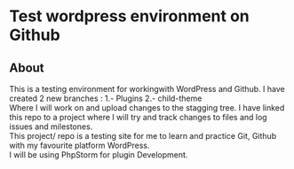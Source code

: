 # Test wordpress environment on Github
## About
This is a testing environment for workingwith WordPress and Github.
I have created 2 new branches :
1.- Plugins
2.- child-theme
<br/>Where I will work on and upload changes to the stagging tree.
I have linked this repo to a project where I will try and track changes to files and log issues and milestones.<br/>
This project/ repo is a testing site for me to learn and practice Git, Github with my favourite platform WordPress.<br/>
I will be using PhpStorm for plugin Development.<br/>


